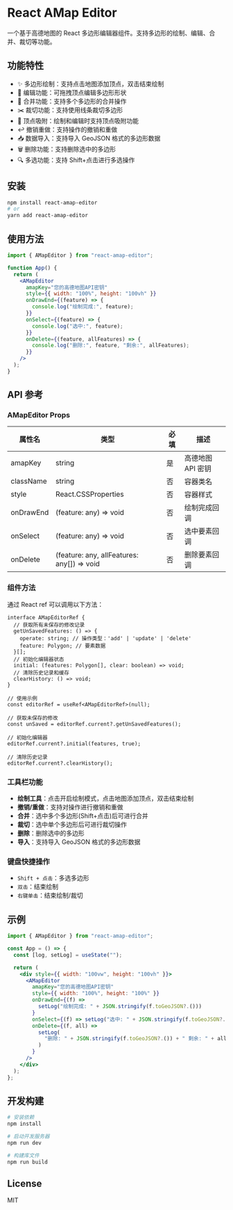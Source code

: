 # React AMap Editor

一个基于高德地图的 React 多边形编辑器组件。支持多边形的绘制、编辑、合并、裁切等功能。

## 功能特性

- ✨ 多边形绘制：支持点击地图添加顶点，双击结束绘制
- 📝 编辑功能：可拖拽顶点编辑多边形形状
- 🔄 合并功能：支持多个多边形的合并操作
- ✂️ 裁切功能：支持使用线条裁切多边形
- 🎯 顶点吸附：绘制和编辑时支持顶点吸附功能
- ↩️ 撤销重做：支持操作的撤销和重做
- 📥 数据导入：支持导入 GeoJSON 格式的多边形数据
- 🗑️ 删除功能：支持删除选中的多边形
- 🔍 多选功能：支持 Shift+点击进行多选操作

## 安装

```bash
npm install react-amap-editor
# or
yarn add react-amap-editor
```

## 使用方法

```jsx
import { AMapEditor } from "react-amap-editor";

function App() {
  return (
    <AMapEditor
      amapKey="您的高德地图API密钥"
      style={{ width: "100%", height: "100vh" }}
      onDrawEnd={(feature) => {
        console.log("绘制完成:", feature);
      }}
      onSelect={(feature) => {
        console.log("选中:", feature);
      }}
      onDelete={(feature, allFeatures) => {
        console.log("删除:", feature, "剩余:", allFeatures);
      }}
    />
  );
}
```

## API 参考

### AMapEditor Props

| 属性名    | 类型                                       | 必填 | 描述              |
| --------- | ------------------------------------------ | ---- | ----------------- |
| amapKey   | string                                     | 是   | 高德地图 API 密钥 |
| className | string                                     | 否   | 容器类名          |
| style     | React.CSSProperties                        | 否   | 容器样式          |
| onDrawEnd | (feature: any) => void                     | 否   | 绘制完成回调      |
| onSelect  | (feature: any) => void                     | 否   | 选中要素回调      |
| onDelete  | (feature: any, allFeatures: any[]) => void | 否   | 删除要素回调      |

### 组件方法

通过 React ref 可以调用以下方法：

```tsx
interface AMapEditorRef {
  // 获取所有未保存的修改记录
  getUnSavedFeatures: () => {
    operate: string; // 操作类型：'add' | 'update' | 'delete'
    feature: Polygon; // 要素数据
  }[];
  // 初始化编辑器状态
  initial: (features: Polygon[], clear: boolean) => void;
  // 清除历史记录和缓存
  clearHistory: () => void;
}

// 使用示例
const editorRef = useRef<AMapEditorRef>(null);

// 获取未保存的修改
const unSaved = editorRef.current?.getUnSavedFeatures();

// 初始化编辑器
editorRef.current?.initial(features, true);

// 清除历史记录
editorRef.current?.clearHistory();
```

### 工具栏功能

- **绘制工具**：点击开启绘制模式，点击地图添加顶点，双击结束绘制
- **撤销/重做**：支持对操作进行撤销和重做
- **合并**：选中多个多边形(Shift+点击)后可进行合并
- **裁切**：选中单个多边形后可进行裁切操作
- **删除**：删除选中的多边形
- **导入**：支持导入 GeoJSON 格式的多边形数据

### 键盘快捷操作

- `Shift + 点击`：多选多边形
- `双击`：结束绘制
- `右键单击`：结束绘制/裁切

## 示例

```jsx
import { AMapEditor } from "react-amap-editor";

const App = () => {
  const [log, setLog] = useState("");

  return (
    <div style={{ width: "100vw", height: "100vh" }}>
      <AMapEditor
        amapKey="您的高德地图API密钥"
        style={{ width: "100%", height: "100%" }}
        onDrawEnd={(f) =>
          setLog("绘制完成: " + JSON.stringify(f.toGeoJSON?.()))
        }
        onSelect={(f) => setLog("选中: " + JSON.stringify(f.toGeoJSON?.()))}
        onDelete={(f, all) =>
          setLog(
            "删除: " + JSON.stringify(f.toGeoJSON?.()) + " 剩余: " + all.length
          )
        }
      />
    </div>
  );
};
```

## 开发构建

```bash
# 安装依赖
npm install

# 启动开发服务器
npm run dev

# 构建库文件
npm run build
```

## License

MIT
